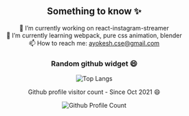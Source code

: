 <div align="center">
  
## Something to know ✨
🔭 I’m currently working on react-instagram-streamer <br>
🌱 I’m currently learning webpack, pure css animation, blender <br>
📫 How to reach me: ayokesh.cse@gmail.com <br>

### Random github widget 😄

![Top Langs](https://github-readme-stats.vercel.app/api/top-langs/?username=yokesharun&hide=&layout=compact&theme=tokyonight&border_radius=0)

Github profile visitor count - Since Oct 2021 😄 

![Github Profile Count](https://profile-counter.glitch.me/yokesharun/count.svg)
  
</div>

<!--
**yokesharun/yokesharun** is a ✨ _special_ ✨ repository because its `README.md` (this file) appears on your GitHub profile.

Here are some ideas to get you started:

- 🔭 I’m currently working on ...
- 🌱 I’m currently learning ...
- 👯 I’m looking to collaborate on ...
- 🤔 I’m looking for help with ...
- 💬 Ask me about ...
- 📫 How to reach me: ...
- 😄 Pronouns: ...
- ⚡ Fun fact: ...
-->
